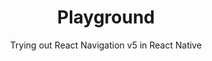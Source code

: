 <p align="center">
  <h1 align="center">Playground</h1>

  <p align="center">
    Trying out React Navigation v5 in React Native
  </p>
